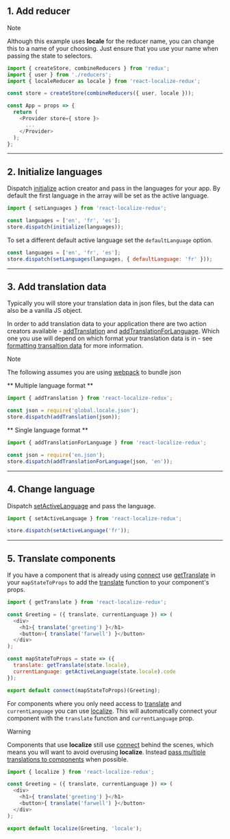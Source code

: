 ## 1. Add reducer

<div class="admonition note">
  <p class="first admonition-title">Note</p>
  <p class="last">Although this example uses <strong>locale</strong> for the reducer name, you can change this to a name of your choosing. Just ensure that you use your name when passing the state to selectors.</p>
</div>

```javascript
import { createStore, combineReducers } from 'redux';
import { user } from './reducers';
import { localeReducer as locale } from 'react-localize-redux';

const store = createStore(combineReducers({ user, locale }));

const App = props => {
  return (
    <Provider store={ store }>
      ...
    </Provider>
  );
};
```


---------------


## 2. Initialize languages

Dispatch [initialize](api/action-creators#initializelanguages-options) action creator and pass in the languages for your app. By default the first language in the array will be set as the active language.

```javascript
import { setLanguages } from 'react-localize-redux';

const languages = ['en', 'fr', 'es'];
store.dispatch(initialize(languages));
```

To set a different default active language set the `defaultLanguage` option.

```javascript
const languages = ['en', 'fr', 'es'];
store.dispatch(setLanguages(languages, { defaultLanguage: 'fr' }));
```



---------------



## 3. Add translation data

Typically you will store your translation data in json files, but the data can also be a vanilla JS object. 

In order to add translation data to your application there are two action creators available - [addTranslation](../api/action-creators#addtranslationdata) and [addTranslationForLanguage](../api/action-creators#addtranslationforlanguagedata-language). Which one you use will depend on which format your translation data is in - see [formatting transaltion data]() for more information.

<div class="admonition note">
  <p class="first admonition-title">Note</p>
  <p class="last">The following assumes you are using <a href="https://webpack.github.io/" target="_blank">webpack</a> to bundle json</p>
</div>

** Multiple language format **

```javascript
import { addTranslation } from 'react-localize-redux';

const json = require('global.locale.json');
store.dispatch(addTranslation(json));
```

** Single language format **

```javascript
import { addTranslationForLanguage } from 'react-localize-redux';

const json = require('en.json');
store.dispatch(addTranslationForLanguage(json, 'en'));
```



---------------



## 4. Change language

Dispatch [setActiveLanguage](../api/action-creators#setactivelanguagelanguage) and pass the language.

```javascript
import { setActiveLanguage } from 'react-localize-redux';

store.dispatch(setActiveLanguage('fr'));
```


---------------



## 5. Translate components

If you have a component that is already using [connect](https://github.com/reactjs/react-redux/blob/master/docs/api.md#connectmapstatetoprops-mapdispatchtoprops-mergeprops-options) use [getTranslate](../api/selectors#gettranslatestate) in your `mapStateToProps` to add the [translate](../api/selectors#translatekey-string-string-data) function to your component's props.

```javascript
import { getTranslate } from 'react-localize-redux';

const Greeting = ({ translate, currentLanguage }) => (
  <div>
    <h1>{ translate('greeting') }</h1>
    <button>{ translate('farwell') }</button>
  </div>
);

const mapStateToProps = state => ({
  translate: getTranslate(state.locale),
  currentLanguage: getActiveLanguage(state.locale).code
});

export default connect(mapStateToProps)(Greeting);
```

For components where you only need access to [translate](../api/selectors#translatekey-string-string-data) and `currentLanguage` you can use [localize](../api/higher-order-component#localizecomponent-reducername). This will automatically connect your component with the `translate` function and `currentLanguage` prop. 

<div class="admonition warning">
  <p class="first admonition-title">Warning</p>
  <p class="last">Components that use <strong>localize</strong> still use <a href="https://github.com/reactjs/react-redux/blob/master/docs/api.md#connectmapstatetoprops-mapdispatchtoprops-mergeprops-options" target="_blank">connect</a> behind the scenes, which means you will want to avoid overusing <strong>localize</strong>. Instead <a href="../features#pass-multiple-translations-to-components">pass multiple translations to components</a> when possible.</p>
</div>

```javascript
import { localize } from 'react-localize-redux';

const Greeting = ({ translate, currentLanguage }) => (
  <div>
    <h1>{ translate('greeting') }</h1>
    <button>{ translate('farwell') }</button>
  </div>
);

export default localize(Greeting, 'locale');
```
